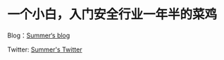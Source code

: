 # 一个小白，入门安全行业一年半的菜鸡

Blog：[Summer‘s blog]( https://summersec.github.io/ )

Twitter: [Summer's Twitter]( https://twitter.com/SecSummers )

